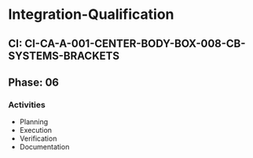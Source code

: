 # Integration-Qualification

## CI: CI-CA-A-001-CENTER-BODY-BOX-008-CB-SYSTEMS-BRACKETS
## Phase: 06

### Activities
- Planning
- Execution
- Verification
- Documentation
